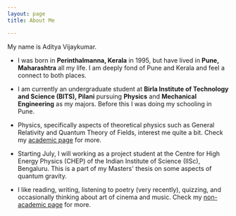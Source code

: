```yaml
---
layout: page
title: About Me

---
```


My name is Aditya Vijaykumar.

- I was born in **Perinthalmanna, Kerala** in 1995, but have lived in **Pune, Maharashtra** all my life. I am deeply fond of Pune and Kerala and feel a connect to both places.

- I am currently an undergraduate student at **Birla Institute of Technology and Science (BITS), Pilani** pursuing **Physics** and **Mechanical Engineering** as my majors. Before this I was doing my schooling in Pune.

- Physics, specifically aspects of theoretical physics such as General Relativity and Quantum Theory of Fields, interest me quite a bit. Check my [academic page](https://adivijaykumar.github.io/academic/) for more.

- Starting July, I will working as a project student at the Centre for High Energy Physics (CHEP) of the Indian Institute of Science (IISc), Bengaluru. This is a part of my Masters' thesis on some aspects of quantum gravity.

- I like reading, writing, listening to poetry (very recently), quizzing, and occasionally thinking about art of cinema and music. Check my [non-academic page](https://adivijaykumar.github.io/nonacademic/) for more.
